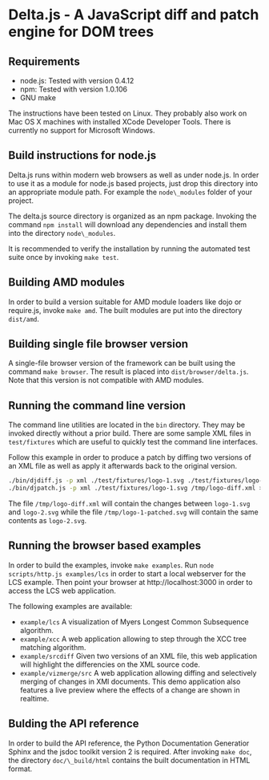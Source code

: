 Delta.js - A JavaScript diff and patch engine for DOM trees
===========================================================

Requirements
------------

* node.js: Tested with version 0.4.12
* npm: Tested with version 1.0.106
* GNU make

The instructions have been tested on Linux. They probably also work on Mac OS X
machines with installed XCode Developer Tools. There is currently no support
for Microsoft Windows.


Build instructions for node.js
------------------------------

Delta.js runs within modern web browsers as well as under node.js. In order to
use it as a module for node.js based projects, just drop this directory into an
appropriate module path. For example the `node\_modules` folder of your
project.

The delta.js source directory is organized as an npm package. Invoking the
command `npm install` will download any dependencies and install them into the
directory `node\_modules`.

It is recommended to verify the installation by running the automated test
suite once by invoking `make test`.


Building AMD modules
--------------------

In order to build a version suitable for AMD module loaders like dojo or
require.js, invoke `make amd`. The built modules are put into the directory
`dist/amd`.


Building single file browser version
------------------------------------

A single-file browser version of the framework can be built using the command
`make browser`. The result is placed into `dist/browser/delta.js`. Note that
this version is not compatible with AMD modules.


Running the command line version
--------------------------------

The command line utilities are located in the `bin` directory. They may be
invoked directly without a prior build. There are some sample XML files in
`test/fixtures` which are useful to quickly test the command line interfaces.

Follow this example in order to produce a patch by diffing two versions of an
XML file as well as apply it afterwards back to the original version.

```bash
./bin/djdiff.js -p xml ./test/fixtures/logo-1.svg ./test/fixtures/logo-2.svg > /tmp/logo-diff.xml
./bin/djpatch.js -p xml ./test/fixtures/logo-1.svg /tmp/logo-diff.xml > /tmp/logo-1-patched.svg
```

The file `/tmp/logo-diff.xml` will contain the changes between `logo-1.svg` and
`logo-2.svg` while the file `/tmp/logo-1-patched.svg` will contain the same
contents as `logo-2.svg`.


Running the browser based examples
----------------------------------

In order to build the examples, invoke `make examples`. Run
`node scripts/http.js examples/lcs` in order to start a local webserver for the
LCS example. Then point your browser at http://localhost:3000 in order to
access the LCS web application.

The following examples are available:

* `example/lcs`
  A visualization of Myers Longest Common Subsequence algorithm.
* `example/xcc`
  A web application allowing to step through the XCC tree matching algorithm.
* `example/srcdiff`
  Given two versions of an XML file, this web application will highlight the
  differencies on the XML source code.
* `example/vizmerge/src`
  A web application allowing diffing and selectively merging of changes in XMl
  documents. This demo application also features a live preview where the
  effects of a change are shown in realtime.


Bulding the API reference
-------------------------

In order to build the API reference, the Python Documentation Generatior Sphinx
and the jsdoc toolkit version 2 is required. After invoking `make doc`, the
directory `doc/\_build/html` contains the built documentation in HTML format.
